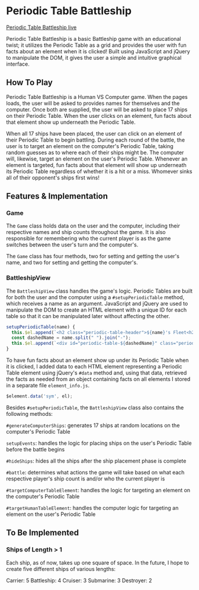 # Periodic Table Battleship

[Periodic Table Battleship live][gh-pages]

[gh-pages]: https://kchen21.github.io/PeriodicTableBattleShip/

Periodic Table Battleship is a basic Battleship game with an educational twist; it utilizes the Periodic Table as a grid and provides the user with fun facts about an element when it is clicked! Built using JavaScript and jQuery to manipulate the DOM, it gives the user a simple and intuitive graphical interface.

## How To Play

Periodic Table Battleship is a Human VS Computer game. When the pages loads, the user will be asked to provides names for themselves and the computer. Once both are supplied, the user will be asked to place 17 ships on their Periodic Table. When the user clicks on an element, fun facts about that element show up underneath the Periodic Table.

When all 17 ships have been placed, the user can click on an element of their Periodic Table to begin battling. During each round of the battle, the user is to target an element on the computer's Periodic Table, taking random guesses as to where each of their ships might be. The computer will, likewise, target an element on the user's Periodic Table. Whenever an element is targeted, fun facts about that element will show up underneath its Periodic Table regardless of whether it is a hit or a miss. Whomever sinks all of their opponent's ships first wins!

## Features & Implementation

### Game

The `Game` class holds data on the user and the computer, including their respective names and ship counts throughout the game. It is also responsible for remembering who the current player is as the game switches between the user's turn and the computer's.

The `Game` class has four methods, two for setting and getting the user's name, and two for setting and getting the computer's.

### BattleshipView

The `BattleshipView` class handles the game's logic. Periodic Tables are built for both the user and the computer using a `#setupPeriodicTable` method, which receives a name as an argument. JavaScript and jQuery are used to manipulate the DOM to create an HTML element with a unique ID for each table so that it can be manipulated later without affecting the other.

```javascript
setupPeriodicTable(name) {
  this.$el.append(`<h2 class="periodic-table-header">${name}'s Fleet<h2>`);
  const dashedName = name.split(" ").join("-");
  this.$el.append(`<div id="periodic-table-${dashedName}" class="periodic-table"></div>`);
}
```

To have fun facts about an element show up under its Periodic Table when it is clicked, I added data to each HTML element representing a Periodic Table element using jQuery's `#data` method and, using that data, retrieved the facts as needed from an object containing facts on all elements I stored in a separate file `element_info.js`.

```javascript
$element.data('sym', el);
```

Besides `#setupPeriodicTable`, the `BattleshipView` class also contains the following methods:

`#generateComputerShips`: generates 17 ships at random locations on the computer's Periodic Table

`setupEvents`: handles the logic for placing ships on the user's Periodic Table before the battle begins

`#hideShips`: hides all the ships after the ship placement phase is complete

`#battle`: determines what actions the game will take based on what each respective player's ship count is and/or who the current player is

`#targetComputerTableElement`: handles the logic for targeting an element on the computer's Periodic Table

`#targetHumanTableElement`: handles the computer logic for targeting an element on the user's Periodic Table

## To Be Implemented

### Ships of Length > 1

Each ship, as of now, takes up one square of space. In the future, I hope to create five different ships of various lengths:

Carrier: 5
Battleship: 4
Cruiser: 3
Submarine: 3
Destroyer: 2
